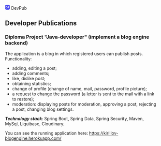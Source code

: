 ![img.png](img.png) DevPub

## Developer Publications

### Diploma Project "Java-developer" (implement a blog engine backend)

The application is a blog in which registered users can publish posts.
Functionality:
- adding, editing a post;
- adding comments;
- like, dislike post;
- obtaining statistics;
- change of profile (change of name, mail, password, profile picture);
- a request to change the password (a letter is sent to the mail with a link to restore);
- moderation: displaying posts for moderation, approving a post, rejecting a post, changing blog settings.

***Technology stack***: Spring Boot, Spring Data, Spring Security, Maven, MySql, Liquibase, Cloudinary.

You can see the running application here:
https://kirillov-blogengine.herokuapp.com/